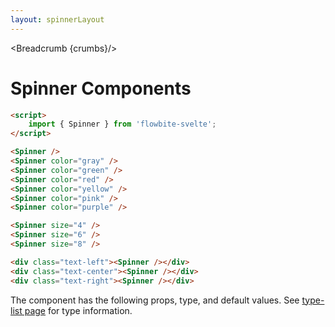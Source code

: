 ```yaml
---
layout: spinnerLayout
---
```


<script>
  import Htwo from '../utils/Htwo.svelte'
  import { Spinner, Table, TableDefaultRow, Breadcrumb } from '$lib/index';
  import componentProps from '../props/Spinner.json'
  // Props table
  let items = componentProps.props
	let propHeader = ['Name', 'Type', 'Default']
	
	let divClass='w-full relative overflow-x-auto shadow-md sm:rounded-lg'
let theadClass ='text-xs text-gray-700 uppercase bg-gray-50 dark:bg-gray-700 dark:text-white'

  let crumbs = [
    {
      label:'Home',
      href:'/'
    },
    {
      label:'Spinners',
      href:'/spinners/'
    }
  ]
</script>

<Breadcrumb {crumbs}/>

<h1 class="text-3xl w-full dark:text-white py-8">Spinner Components</h1>

```html
<script>
	import { Spinner } from 'flowbite-svelte';
</script>
```

<Htwo label="Colors" />

<div class="container w-full rounded-xl my-4 mx-auto bg-gradient-to-r bg-white dark:bg-gray-900 border border-gray-200 dark:border-gray-700 p-2 sm:p-6">
<Spinner />
<Spinner color="gray" />
<Spinner color="green" />
<Spinner color="red" />
<Spinner color="yellow" />
<Spinner color="pink" />
<Spinner color="purple" />
</div>

```html
<Spinner />
<Spinner color="gray" />
<Spinner color="green" />
<Spinner color="red" />
<Spinner color="yellow" />
<Spinner color="pink" />
<Spinner color="purple" />
```

<Htwo label="Sizes" />

<div class="container w-full rounded-xl my-4 mx-auto bg-gradient-to-r bg-white dark:bg-gray-900 border border-gray-200 dark:border-gray-700 p-2 sm:p-6">
<Spinner size={4} />
<Spinner size={6} />
<Spinner size={8} />
</div>

```html
<Spinner size="4" />
<Spinner size="6" />
<Spinner size="8" />
```

<Htwo label="Alignment" />

<div class="container w-full rounded-xl my-4 mx-auto bg-gradient-to-r bg-white dark:bg-gray-900 border border-gray-200 dark:border-gray-700 p-2 sm:p-6">
<div class="text-left"><Spinner/></div>
<div class="text-center"><Spinner/></div>
<div class="text-right"><Spinner/></div>
</div>

```html
<div class="text-left"><Spinner /></div>
<div class="text-center"><Spinner /></div>
<div class="text-right"><Spinner /></div>
```

<Htwo label="Props" />

<p>The component has the following props, type, and default values. See <a href="/type-list">type-list page</a> for type information.</p>

<Table header={propHeader} {divClass} {theadClass}>
  <TableDefaultRow {items} rowState='hover' />
</Table>
